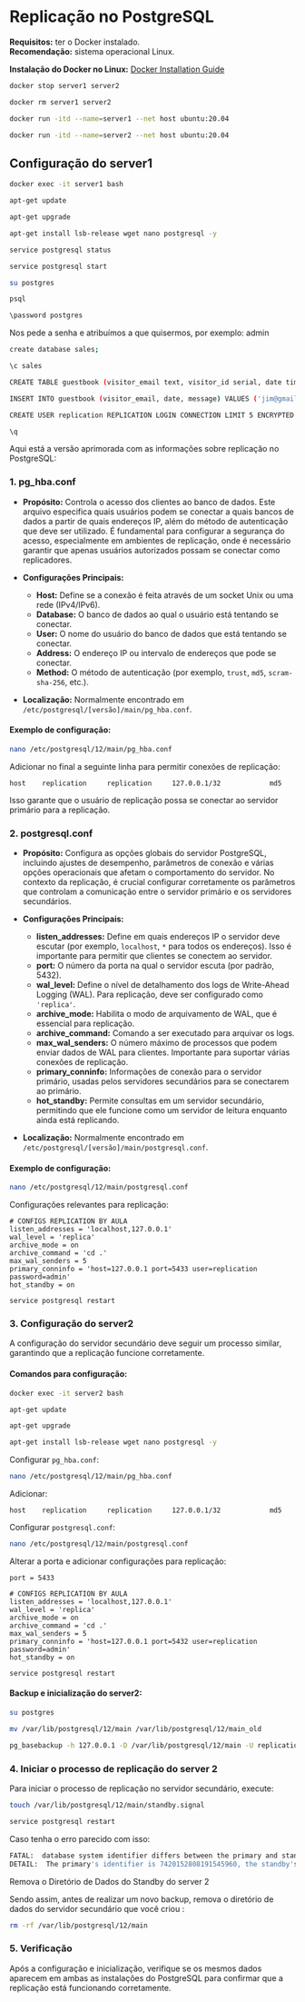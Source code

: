 # Replicação no PostgreSQL

**Requisitos:** ter o Docker instalado.  
**Recomendação:** sistema operacional Linux.

**Instalação do Docker no Linux:** [Docker Installation Guide](https://docs.docker.com/engine/install/ubuntu/)

```bash
docker stop server1 server2

docker rm server1 server2

docker run -itd --name=server1 --net host ubuntu:20.04

docker run -itd --name=server2 --net host ubuntu:20.04
```

## Configuração do server1

```bash
docker exec -it server1 bash

apt-get update

apt-get upgrade

apt-get install lsb-release wget nano postgresql -y

service postgresql status

service postgresql start

su postgres

psql

\password postgres
```

Nos pede a senha e atribuímos a que quisermos, por exemplo: admin

```bash
create database sales;

\c sales

CREATE TABLE guestbook (visitor_email text, visitor_id serial, date timestamp, message text);

INSERT INTO guestbook (visitor_email, date, message) VALUES ('jim@gmail.com', current_date, 'Este é um teste.');

CREATE USER replication REPLICATION LOGIN CONNECTION LIMIT 5 ENCRYPTED PASSWORD 'admin';

\q 
```

Aqui está a versão aprimorada com as informações sobre replicação no PostgreSQL:

### 1. **pg_hba.conf**

- **Propósito:** Controla o acesso dos clientes ao banco de dados. Este arquivo especifica quais usuários podem se
  conectar a quais bancos de dados a partir de quais endereços IP, além do método de autenticação que deve ser
  utilizado. É fundamental para configurar a segurança do acesso, especialmente em ambientes de replicação, onde é
  necessário garantir que apenas usuários autorizados possam se conectar como replicadores.

- **Configurações Principais:**
    - **Host:** Define se a conexão é feita através de um socket Unix ou uma rede (IPv4/IPv6).
    - **Database:** O banco de dados ao qual o usuário está tentando se conectar.
    - **User:** O nome do usuário do banco de dados que está tentando se conectar.
    - **Address:** O endereço IP ou intervalo de endereços que pode se conectar.
    - **Method:** O método de autenticação (por exemplo, `trust`, `md5`, `scram-sha-256`, etc.).

- **Localização:** Normalmente encontrado em `/etc/postgresql/[versão]/main/pg_hba.conf`.

#### Exemplo de configuração:

```bash
nano /etc/postgresql/12/main/pg_hba.conf
```

Adicionar no final a seguinte linha para permitir conexões de replicação:

```
host    replication     replication     127.0.0.1/32            md5
```

Isso garante que o usuário de replicação possa se conectar ao servidor primário para a replicação.

### 2. **postgresql.conf**

- **Propósito:** Configura as opções globais do servidor PostgreSQL, incluindo ajustes de desempenho, parâmetros de
  conexão e várias opções operacionais que afetam o comportamento do servidor. No contexto da replicação, é crucial
  configurar corretamente os parâmetros que controlam a comunicação entre o servidor primário e os servidores
  secundários.

- **Configurações Principais:**
    - **listen_addresses:** Define em quais endereços IP o servidor deve escutar (por exemplo, `localhost`, `*` para
      todos os endereços). Isso é importante para permitir que clientes se conectem ao servidor.
    - **port:** O número da porta na qual o servidor escuta (por padrão, 5432).
    - **wal_level:** Define o nível de detalhamento dos logs de Write-Ahead Logging (WAL). Para replicação, deve ser
      configurado como `'replica'`.
    - **archive_mode:** Habilita o modo de arquivamento de WAL, que é essencial para replicação.
    - **archive_command:** Comando a ser executado para arquivar os logs.
    - **max_wal_senders:** O número máximo de processos que podem enviar dados de WAL para clientes. Importante para
      suportar várias conexões de replicação.
    - **primary_conninfo:** Informações de conexão para o servidor primário, usadas pelos servidores secundários para se
      conectarem ao primário.
    - **hot_standby:** Permite consultas em um servidor secundário, permitindo que ele funcione como um servidor de
      leitura enquanto ainda está replicando.

- **Localização:** Normalmente encontrado em `/etc/postgresql/[versão]/main/postgresql.conf`.

#### Exemplo de configuração:

```bash
nano /etc/postgresql/12/main/postgresql.conf
```

Configurações relevantes para replicação:

```plaintext
# CONFIGS REPLICATION BY AULA
listen_addresses = 'localhost,127.0.0.1'           
wal_level = 'replica'
archive_mode = on
archive_command = 'cd .'
max_wal_senders = 5
primary_conninfo = 'host=127.0.0.1 port=5433 user=replication password=admin'
hot_standby = on

service postgresql restart
```

### 3. **Configuração do server2**

A configuração do servidor secundário deve seguir um processo similar, garantindo que a replicação funcione
corretamente.

#### Comandos para configuração:

```bash
docker exec -it server2 bash

apt-get update

apt-get upgrade

apt-get install lsb-release wget nano postgresql -y
```

Configurar `pg_hba.conf`:

```bash
nano /etc/postgresql/12/main/pg_hba.conf
```

Adicionar:

```
host    replication     replication     127.0.0.1/32            md5
```

Configurar `postgresql.conf`:

```bash
nano /etc/postgresql/12/main/postgresql.conf
```

Alterar a porta e adicionar configurações para replicação:

```plaintext
port = 5433

# CONFIGS REPLICATION BY AULA
listen_addresses = 'localhost,127.0.0.1'           
wal_level = 'replica'
archive_mode = on
archive_command = 'cd .'
max_wal_senders = 5
primary_conninfo = 'host=127.0.0.1 port=5432 user=replication password=admin'
hot_standby = on

service postgresql restart

```

#### Backup e inicialização do server2:

```bash
su postgres

mv /var/lib/postgresql/12/main /var/lib/postgresql/12/main_old

pg_basebackup -h 127.0.0.1 -D /var/lib/postgresql/12/main -U replication -P -v

```

### 4. **Iniciar o processo de replicação do server 2**

Para iniciar o processo de replicação no servidor secundário, execute:

```bash
touch /var/lib/postgresql/12/main/standby.signal

service postgresql restart
```

Caso tenha o erro parecido com isso:

```bash
FATAL:  database system identifier differs between the primary and standby
DETAIL:  The primary's identifier is 7420152808191545960, the standby's identifier is 7420161306155444204.
```
Remova o Diretório de Dados do Standby do server 2

Sendo assim, antes de realizar um novo backup, remova o diretório de dados do
servidor secundário que você criou :

```bash
rm -rf /var/lib/postgresql/12/main
```
### 5. **Verificação**

Após a configuração e inicialização, verifique se os mesmos dados aparecem em ambas as instalações do PostgreSQL para
confirmar que a replicação está funcionando corretamente.
